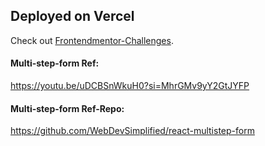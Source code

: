 ## Deployed on Vercel

Check out [Frontendmentor-Challenges](https://next-frontend-mentor.vercel.app/).

#### Multi-step-form Ref:

https://youtu.be/uDCBSnWkuH0?si=MhrGMv9yY2GtJYFP

#### Multi-step-form Ref-Repo:

https://github.com/WebDevSimplified/react-multistep-form
